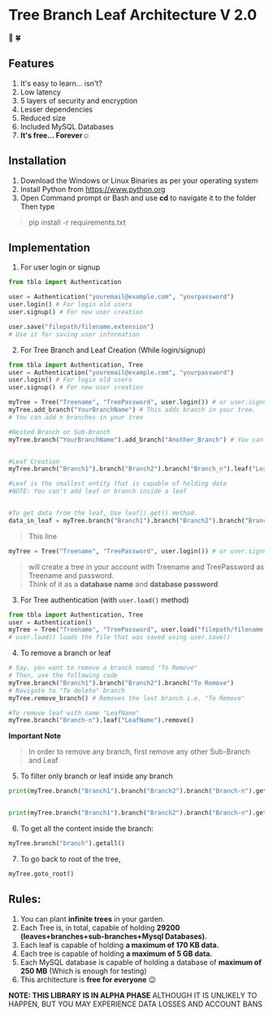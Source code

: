 # Tree Branch Leaf Architecture V 2.0
🌲 🍀

## Features
1. It's easy to learn... isn't?
2. Low latency
3. 5 layers of security and encryption
4. Lesser dependencies
5. Reduced size 
6. Included MySQL Databases
7. **It's free... Forever☺️**


## Installation
1. Download the Windows or Linux Binaries as per your operating system<br>
2. Install Python from https://www.python.org
3. Open Command prompt or Bash and use **cd** to navigate it to the folder<br>Then type
> pip install -r requirements.txt

## Implementation
1. For user login or signup 
```python
from tbla import Authentication

user = Authentication("youremail@example.com", "yourpassword")
user.login() # For login old users
user.signup() # For new user creation

user.save("filepath/filename.extension")
# Use it for saving user information

```
2. For Tree Branch and Leaf Creation
(While login/signup)
```python
from tbla import Authentication, Tree
user = Authentication("youremail@example.com", "yourpassword")
user.login() # For login old users
user.signup() # For new user creation

myTree = Tree("Treename", "TreePassword", user.login()) # or user.signup()
myTree.add_branch("YourBranchName") # This adds branch in your tree.
# You can add n branches in your tree

#Nested Branch or Sub-Branch
myTree.branch("YourBranchName").add_branch("Another_Branch") # You can add n sub-branches in your branch as well 


#Leaf Creation
myTree.branch("Branch1").branch("Branch2").branch("Branch_n").leaf("LeafName").push("Some data that is to be kept in the leaf")

#Leaf is the smallest entity that is capable of holding data
#NOTE: You can't add leaf or branch inside a leaf


#To get data from the leaf, Use leaf().get() method.
data_in_leaf = myTree.branch("Branch1").branch("Branch2").branch("Branch_n").leaf("LeafName").get()
```


> This line<br>


```python
myTree = Tree("Treename", "TreePassword", user.login()) # or user.signup()
```



> will create a tree in your account with Treename and TreePassword as Treename and password.<br>
Think of it as a **database name** and **database password**

3. For Tree authentication (with ```user.load()``` method)
```python
from tbla import Authentication, Tree
user = Authentication()
myTree = Tree("Treename", "TreePassword", user.load("filepath/filename.extension"))
# user.load() loads the file that was saved using user.save()
```

4. To remove a branch or leaf

```python
# Say, you want to remove a branch named "To Remove"
# Then, use the following code
myTree.branch("Branch1").branch("Branch2").branch("To Remove") 
# Navigate to "To delete" branch
myTree.remove_branch() # Removes the last branch i.e. "To Remove"

#To remove leaf with name "LeafName"
myTree.branch("Branch-n").leaf("LeafName").remove()
```

**Important Note**
> In order to remove any branch, first remove any other Sub-Branch and Leaf

5. To filter only branch or leaf inside any branch

```python
print(myTree.branch("Branch1").branch("Branch2").branch("Branch-n").get_branches_only()) # shows only branches


print(myTree.branch("Branch1").branch("Branch2").branch("Branch-n").get_leaves_only()) # shows only leaves


```

6. To get all the content inside the branch:

```python
myTree.branch("branch").getall()
```

7. To go back to root of the tree, 

```python
myTree.goto_root()
```
## Rules:
1. You can plant **infinite trees** in your garden. 
2. Each Tree is, in total, capable of holding **29200 (leaves+branches+sub-branches+Mysql Databases).**
3. Each leaf is capable of holding **a maximum of 170 KB data.**
4. Each tree is capable of holding **a maximum of 5 GB data.**
5. Each MySQL database is capable of holding a database of **maximum of 250 MB** (Which is enough for testing)
6. This architecture is **free for everyone** 😉

**NOTE: THIS LIBRARY IS IN ALPHA PHASE**
ALTHOUGH IT IS UNLIKELY TO HAPPEN,
BUT YOU MAY EXPERIENCE DATA LOSSES AND ACCOUNT BANS
